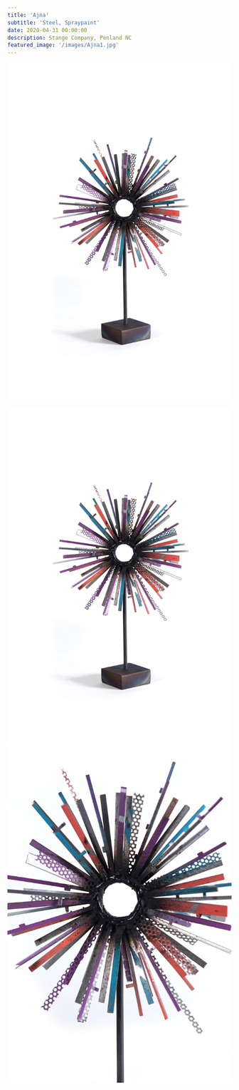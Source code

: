 ```yaml
---
title: 'Ajna'
subtitle: 'Steel, Spraypaint'
date: 2020-04-31 00:00:00
description: Stange Company, Penland NC
featured_image: '/images/Ajna1.jpg'
---
```

![](/images/Ajna1.jpg)




<div class="gallery" data-columns="3">
	<img src="/images/Ajna1.jpg">
	<img src="/images/Ajna2.jpg">

</div>


